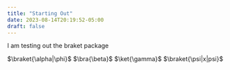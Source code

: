 ```yaml
---
title: "Starting Out"
date: 2023-08-14T20:19:52-05:00
draft: false
---
```


<head>
    <script type="text/javascript"
      src="https://cdn.mathjax.org/mathjax/latest/MathJax.js?config=TeX-AMS-MML_HTMLorMML">
    </script>
    </head>
I am testing out the braket package

$\braket{\alpha|\phi}$
$\bra{\beta}$
$\ket{\gamma}$
$\braket{\psi|x|psi}$
